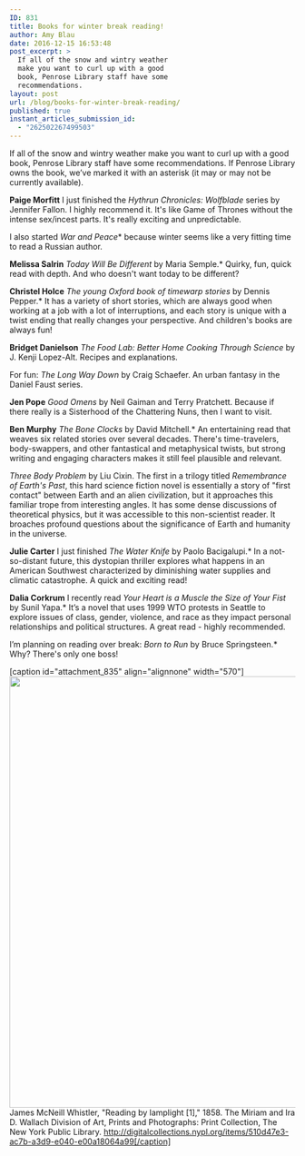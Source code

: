 ```yaml
---
ID: 831
title: Books for winter break reading!
author: Amy Blau
date: 2016-12-15 16:53:48
post_excerpt: >
  If all of the snow and wintry weather
  make you want to curl up with a good
  book, Penrose Library staff have some
  recommendations.
layout: post
url: /blog/books-for-winter-break-reading/
published: true
instant_articles_submission_id:
  - "262502267499503"
---
```

If all of the snow and wintry weather make you want to curl up with a good book, Penrose Library staff have some recommendations. If Penrose Library owns the book, we’ve marked it with an asterisk (it may or may not be currently available).

<strong>Paige Morfitt</strong>
I just finished the <em>Hythrun Chronicles: Wolfblade</em> series by Jennifer Fallon. I highly recommend it. It's like Game of Thrones without the intense sex/incest parts. It's really exciting and unpredictable.

I also started <em>War and Peace</em>* because winter seems like a very fitting time to read a Russian author.

<strong>Melissa Salrin</strong>
<em>Today Will Be Different</em> by Maria Semple.* Quirky, fun, quick read with depth. And who doesn't want today to be different?

<strong>Christel Holce</strong>
<em>The young Oxford book of timewarp stories</em> by Dennis Pepper.* It has a variety of short stories, which are always good when working at a job with a lot of interruptions, and each story is unique with a twist ending that really changes your perspective. And children's books are always fun!

<strong>Bridget Danielson</strong>
<em>The Food Lab: Better Home Cooking Through Science</em> by J. Kenji Lopez-Alt. Recipes and explanations.

For fun: <em>The Long Way Down</em> by Craig Schaefer. An urban fantasy in the Daniel Faust series.

<strong>Jen Pope</strong>
<em>Good Omens</em> by Neil Gaiman and Terry Pratchett. Because if there really is a Sisterhood of the Chattering Nuns, then I want to visit.

<strong>Ben Murphy</strong>
<em>The Bone Clocks</em> by David Mitchell.* An entertaining read that weaves six related stories over several decades. There's time-travelers, body-swappers, and other fantastical and metaphysical twists, but strong writing and engaging characters makes it still feel plausible and relevant.

<em>Three Body Problem</em> by Liu Cixin. The first in a trilogy titled <em>Remembrance of Earth's Past</em>, this hard science fiction novel is essentially a story of "first contact" between Earth and an alien civilization, but it approaches this familiar trope from interesting angles. It has some dense discussions of theoretical physics, but it was accessible to this non-scientist reader. It broaches profound questions about the significance of Earth and humanity in the universe.

<strong>Julie Carter</strong>
I just finished <em>The Water Knife</em> by Paolo Bacigalupi.* In a not-so-distant future, this dystopian thriller explores what happens in an American Southwest characterized by diminishing water supplies and climatic catastrophe. A quick and exciting read!

<strong>Dalia Corkrum</strong>
I recently read <em>Your Heart is a Muscle the Size of Your Fist</em> by Sunil Yapa.* It’s a novel that uses 1999 WTO protests in Seattle to explore issues of class, gender, violence, and race as they impact personal relationships and political structures. A great read - highly recommended.

I’m planning on reading over break: <em>Born to Run</em> by Bruce Springsteen.* Why? There's only one boss!

[caption id="attachment_835" align="alignnone" width="570"]<img class="wp-image-835 size-full" src="https://library.whitman.edu/blog/wp-content/uploads/sites/4/2016/12/nypl.digitalcollections.510d47e3-ac7b-a3d9-e040-e00a18064a99.001.w.jpg" width="570" height="760" /> James McNeill Whistler, "Reading by lamplight [1]," 1858. The Miriam and Ira D. Wallach Division of Art, Prints and Photographs: Print Collection, The New York Public Library. http://digitalcollections.nypl.org/items/510d47e3-ac7b-a3d9-e040-e00a18064a99[/caption]
